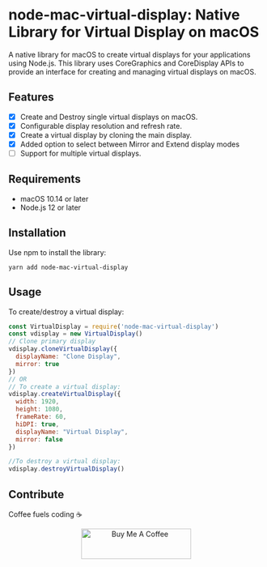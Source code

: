 # node-mac-virtual-display: Native Library for Virtual Display on macOS

A native library for macOS to create virtual displays for your applications using Node.js. This library uses CoreGraphics and CoreDisplay APIs to provide an interface for creating and managing virtual displays on macOS.

## Features

- [x] Create and Destroy single virtual displays on macOS.
- [x] Configurable display resolution and refresh rate.
- [x] Create a virtual display by cloning the main display.
- [x] Added option to select between Mirror and Extend display modes
- [ ] Support for multiple virtual displays.

## Requirements

- macOS 10.14 or later
- Node.js 12 or later

## Installation

Use npm to install the library:

```shell
yarn add node-mac-virtual-display
```
## Usage

To create/destroy a virtual display:

```javascript
const VirtualDisplay = require('node-mac-virtual-display')
const vdisplay = new VirtualDisplay()
// Clone primary display
vdisplay.cloneVirtualDisplay({
  displayName: "Clone Display",
  mirror: true
})
// OR
// To create a virtual display:
vdisplay.createVirtualDisplay({
  width: 1920,
  height: 1080,
  frameRate: 60,
  hiDPI: true,
  displayName: "Virtual Display",
  mirror: false
})

//To destroy a virtual display:
vdisplay.destroyVirtualDisplay()

```

## Contribute

Coffee fuels coding ☕️
<p align="center">
<a href="https://www.buymeacoffee.com/enfpdev" target="_blank"><img src="https://cdn.buymeacoffee.com/buttons/v2/default-yellow.png" alt="Buy Me A Coffee" style="height: 60px !important;width: 217px !important;" ></a>
</p>
